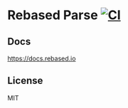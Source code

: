 # Rebased Parse [![CI](https://github.com/stewwan/rebased/workflows/CI/badge.svg)](https://github.com/stewwan/rebased/actions)

## Docs

https://docs.rebased.io

## License

MIT
